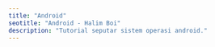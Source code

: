```yaml
---
title: "Android"
seotitle: "Android - Halim Boi"
description: "Tutorial seputar sistem operasi android."
---
```

